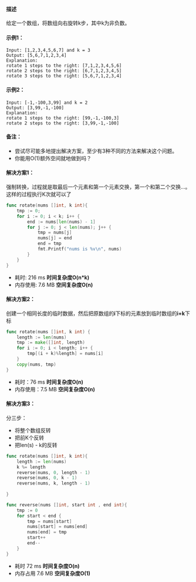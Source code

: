 #### 描述
给定一个数组，将数组向右旋转k步，其中k为非负数。
#### 示例1：
```
Input: [1,2,3,4,5,6,7] and k = 3
Output: [5,6,7,1,2,3,4]
Explanation:
rotate 1 steps to the right: [7,1,2,3,4,5,6]
rotate 2 steps to the right: [6,7,1,2,3,4,5]
rotate 3 steps to the right: [5,6,7,1,2,3,4]
```
#### 示例2：
```
Input: [-1,-100,3,99] and k = 2
Output: [3,99,-1,-100]
Explanation: 
rotate 1 steps to the right: [99,-1,-100,3]
rotate 2 steps to the right: [3,99,-1,-100]
```
#### 备注：
* 尝试尽可能多地提出解决方案，至少有3种不同的方法来解决这个问题。
* 你能用O(1)额外空间就地做到吗？

#### 解决方案1：
强制转换，过程就是取最后一个元素和第一个元素交换，第一个和第二个交换...。这样的过程执行K次就可以了
```go
func rotate(nums []int, k int){
	tmp := 0;
	for i := 0; i < k; i++ {
		end := nums[len(nums) - 1]
		for j := 0; j < len(nums); j++ {
			tmp = nums[j]
			nums[j] = end
			end = tmp
			fmt.Printf("nums is %v\n", nums)
		}
	}
}
```
* 耗时: 216 ms **时间复杂度O(n*k)**
* 内存使用: 7.6 MB **空间复杂度O(n)**
#### 解决方案2：
创建一个相同长度的临时数据，然后把原数组的**i**下标的元素放到临时数组的**i+k**下标
```go
func rotate(nums []int, k int) {
	length := len(nums)
	tmp := make([]int, length)
	for i := 0; i < length; i++ {
		tmp[(i + k)%length] = nums[i]
	}
	copy(nums, tmp)
}
```
* 耗时：76 ms **时间复杂度O(n)**
* 内存使用：7.5 MB **空间复杂度O(n)**
#### 解决方案3：
分三步：
* 将整个数组反转
* 把前K个反转
* 把len(s) - k的反转
```go
func rotate(nums []int, k int){
	length := len(nums)
	k %= length
	reverse(nums, 0, length - 1)
	reverse(nums, 0, k - 1)
	reverse(nums, k, length - 1)
	
}

func reverse(nums []int, start int , end int){
	tmp := 0
	for start < end {
		tmp = nums[start]
		nums[start] = nums[end]
		nums[end] = tmp
		start++
		end--
	}
}
```
* 耗时 72 ms **时间复杂度O(n)**
* 内存占用 7.6 MB **空间复杂度O(1)**
